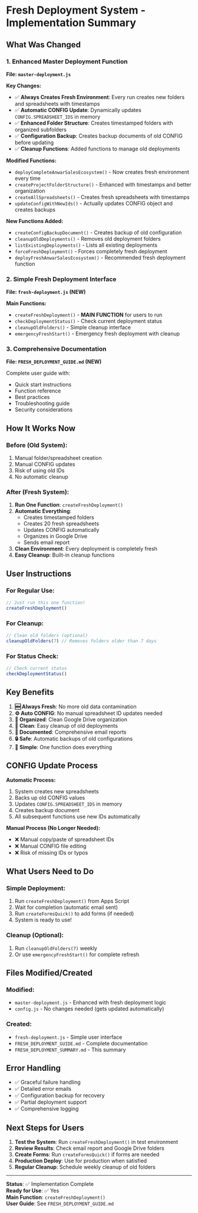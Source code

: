 # Fresh Deployment System - Implementation Summary

## What Was Changed

### 1. Enhanced Master Deployment Function
**File: `master-deployment.js`**

**Key Changes:**
- ✅ **Always Creates Fresh Environment**: Every run creates new folders and spreadsheets with timestamps
- ✅ **Automatic CONFIG Update**: Dynamically updates `CONFIG.SPREADSHEET_IDS` in memory
- ✅ **Enhanced Folder Structure**: Creates timestamped folders with organized subfolders
- ✅ **Configuration Backup**: Creates backup documents of old CONFIG before updating
- ✅ **Cleanup Functions**: Added functions to manage old deployments

**Modified Functions:**
- `deployCompleteAnwarSalesEcosystem()` - Now creates fresh environment every time
- `createProjectFolderStructure()` - Enhanced with timestamps and better organization
- `createAllSpreadsheets()` - Creates fresh spreadsheets with timestamps
- `updateConfigWithNewIds()` - Actually updates CONFIG object and creates backups

**New Functions Added:**
- `createConfigBackupDocument()` - Creates backup of old configuration
- `cleanupOldDeployments()` - Removes old deployment folders
- `listExistingDeployments()` - Lists all existing deployments
- `forceFreshDeployment()` - Forces completely fresh deployment
- `deployFreshAnwarSalesEcosystem()` - Recommended fresh deployment function

### 2. Simple Fresh Deployment Interface
**File: `fresh-deployment.js` (NEW)**

**Main Functions:**
- `createFreshDeployment()` - **MAIN FUNCTION** for users to run
- `checkDeploymentStatus()` - Check current deployment status
- `cleanupOldFolders()` - Simple cleanup interface
- `emergencyFreshStart()` - Emergency fresh deployment with cleanup

### 3. Comprehensive Documentation
**File: `FRESH_DEPLOYMENT_GUIDE.md` (NEW)**

Complete user guide with:
- Quick start instructions
- Function reference
- Best practices
- Troubleshooting guide
- Security considerations

## How It Works Now

### Before (Old System):
1. Manual folder/spreadsheet creation
2. Manual CONFIG updates
3. Risk of using old IDs
4. No automatic cleanup

### After (Fresh System):
1. **Run One Function**: `createFreshDeployment()`
2. **Automatic Everything**:
   - Creates timestamped folders
   - Creates 20 fresh spreadsheets
   - Updates CONFIG automatically
   - Organizes in Google Drive
   - Sends email report
3. **Clean Environment**: Every deployment is completely fresh
4. **Easy Cleanup**: Built-in cleanup functions

## User Instructions

### For Regular Use:
```javascript
// Just run this one function!
createFreshDeployment()
```

### For Cleanup:
```javascript
// Clean old folders (optional)
cleanupOldFolders(7) // Removes folders older than 7 days
```

### For Status Check:
```javascript
// Check current status
checkDeploymentStatus()
```

## Key Benefits

1. **🆕 Always Fresh**: No more old data contamination
2. **⚙️ Auto CONFIG**: No manual spreadsheet ID updates needed
3. **📁 Organized**: Clean Google Drive organization
4. **🧹 Clean**: Easy cleanup of old deployments
5. **📧 Documented**: Comprehensive email reports
6. **🔒 Safe**: Automatic backups of old configurations
7. **🚀 Simple**: One function does everything

## CONFIG Update Process

**Automatic Process:**
1. System creates new spreadsheets
2. Backs up old CONFIG values
3. Updates `CONFIG.SPREADSHEET_IDS` in memory
4. Creates backup document
5. All subsequent functions use new IDs automatically

**Manual Process (No Longer Needed):**
- ❌ Manual copy/paste of spreadsheet IDs
- ❌ Manual CONFIG file editing
- ❌ Risk of missing IDs or typos

## What Users Need to Do

### Simple Deployment:
1. Run `createFreshDeployment()` from Apps Script
2. Wait for completion (automatic email sent)
3. Run `createFormsQuick()` to add forms (if needed)
4. System is ready to use!

### Cleanup (Optional):
1. Run `cleanupOldFolders(7)` weekly
2. Or use `emergencyFreshStart()` for complete refresh

## Files Modified/Created

### Modified:
- `master-deployment.js` - Enhanced with fresh deployment logic
- `config.js` - No changes needed (gets updated automatically)

### Created:
- `fresh-deployment.js` - Simple user interface
- `FRESH_DEPLOYMENT_GUIDE.md` - Complete documentation
- `FRESH_DEPLOYMENT_SUMMARY.md` - This summary

## Error Handling

- ✅ Graceful failure handling
- ✅ Detailed error emails
- ✅ Configuration backup for recovery
- ✅ Partial deployment support
- ✅ Comprehensive logging

## Next Steps for Users

1. **Test the System**: Run `createFreshDeployment()` in test environment
2. **Review Results**: Check email report and Google Drive folders
3. **Create Forms**: Run `createFormsQuick()` if forms are needed
4. **Production Deploy**: Use for production when satisfied
5. **Regular Cleanup**: Schedule weekly cleanup of old folders

---

**Status**: ✅ Implementation Complete  
**Ready for Use**: ✅ Yes  
**Main Function**: `createFreshDeployment()`  
**User Guide**: See `FRESH_DEPLOYMENT_GUIDE.md`
